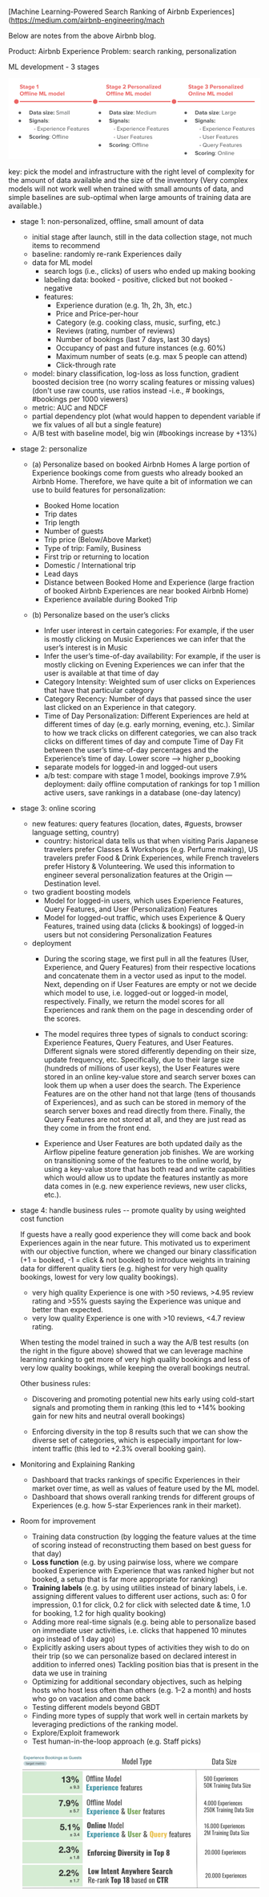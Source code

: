 [Machine Learning-Powered Search Ranking of Airbnb Experiences](https://medium.com/airbnb-engineering/mach

Below are notes from the above Airbnb blog.

Product: Airbnb Experience
Problem: search ranking, personalization

ML development - 3 stages

![](2020-09-26-14-11-23.png)

key: pick the model and infrastructure with the right level of complexity for the amount of data available and the size of the inventory (Very complex models will not work well when trained with small amounts of data, and simple baselines are sub-optimal when large amounts of training data are available.)

- stage 1: non-personalized, offline, small amount of data
    - initial stage after launch, still in the data collection stage, not much items to recommend
    - baseline: randomly re-rank Experiences daily
    - data for ML model
        - search logs (i.e., clicks) of users who ended up making booking 
        - labeling data: booked - positive, clicked but not booked - negative
        - features:  
            - Experience duration (e.g. 1h, 2h, 3h, etc.)
            - Price and Price-per-hour
            - Category (e.g. cooking class, music, surfing, etc.)
            - Reviews (rating, number of reviews)
            - Number of bookings (last 7 days, last 30 days)
            - Occupancy of past and future instances (e.g. 60%)
            - Maximum number of seats (e.g. max 5 people can attend)
            - Click-through rate
    - model: binary classification, log-loss as loss function, gradient boosted decision tree (no worry scaling features or missing values)(don't use raw counts, use ratios instead -i.e., # bookings, #bookings per 1000 viewers)
    - metric: AUC and NDCF
    - partial dependency plot (what would happen to dependent variable if we fix values of all but a single feature)
    - A/B test with baseline model, big win (#bookings increase by +13%)

- stage 2: personalize
    - (a) Personalize based on booked Airbnb Homes
        A large portion of Experience bookings come from guests who already booked an Airbnb Home. Therefore, we have quite a bit of information we can use to build features for personalization:

        - Booked Home location
        - Trip dates
        - Trip length
        - Number of guests
        - Trip price (Below/Above Market)
        - Type of trip: Family, Business
        - First trip or returning to location
        - Domestic / International trip
        - Lead days
        - Distance between Booked Home and Experience (large fraction of booked Airbnb Experiences are near booked Airbnb Home)
        - Experience available during Booked Trip

    - (b) Personalize based on the user’s clicks
        - Infer user interest in certain categories: For example, if the user is mostly clicking on Music Experiences we can infer that the user’s interest is in Music
        - Infer the user’s time-of-day availability: For example, if the user is mostly clicking on Evening Experiences we can infer that the user is available at that time of day
        - Category Intensity: Weighted sum of user clicks on Experiences that have that particular category
        - Category Recency: Number of days that passed since the user last clicked on an Experience in that category.
        - Time of Day Personalization: Different Experiences are held at different times of day (e.g. early morning, evening, etc.). Similar to how we track clicks on different categories, we can also track clicks on different times of day and compute Time of Day Fit between the user’s time-of-day percentages and the Experience’s time of day. Lower score --> higher p_booking
        - separate models for logged-in and logged-out users
        - a/b test: compare with stage 1 model, bookings improve 7.9%
    deployment: daily offline computation of rankings for top 1 million active users, save rankings in a database (one-day latency)

- stage 3: online scoring
    - new features: query features (location, dates, #guests, browser language setting, country)
        - country: historical data tells us that when visiting Paris Japanese travelers prefer Classes & Workshops (e.g. Perfume making), US travelers prefer Food & Drink Experiences, while French travelers prefer History & Volunteering. We used this information to engineer several personalization features at the Origin — Destination level.
    - two gradient boosting models
        - Model for logged-in users, which uses Experience Features, Query Features, and User (Personalization) Features
        - Model for logged-out traffic, which uses Experience & Query Features, trained using data (clicks & bookings) of logged-in users but not considering Personalization Features
    - deployment
        - During the scoring stage, we first pull in all the features (User, Experience, and Query Features) from their respective locations and concatenate them in a vector used as input to the model. Next, depending on if User Features are empty or not we decide which model to use, i.e. logged-out or logged-in model, respectively. Finally, we return the model scores for all Experiences and rank them on the page in descending order of the scores.
        - The model requires three types of signals to conduct scoring: Experience Features, Query Features, and User Features. Different signals were stored differently depending on their size, update frequency, etc. Specifically, due to their large size (hundreds of millions of user keys), the User Features were stored in an online key-value store and search server boxes can look them up when a user does the search. The Experience Features are on the other hand not that large (tens of thousands of Experiences), and as such can be stored in memory of the search server boxes and read directly from there. Finally, the Query Features are not stored at all, and they are just read as they come in from the front end.

        - Experience and User Features are both updated daily as the Airflow pipeline feature generation job finishes. We are working on transitioning some of the features to the online world, by using a key-value store that has both read and write capabilities which would allow us to update the features instantly as more data comes in (e.g. new experience reviews, new user clicks, etc.).

- stage 4: handle business rules -- promote quality by using weighted cost function
 
    If guests have a really good experience they will come back and book Experiences again in the near future.
    This motivated us to experiment with our objective function, where we changed our binary classification (+1 = booked, -1 = click & not booked) to introduce weights in training data for different quality tiers (e.g. highest for very high quality bookings, lowest for very low quality bookings).
    - very high quality Experience is one with >50 reviews, >4.95 review rating and >55% guests saying the Experience was unique and better than expected.
    - very low quality Experience is one with >10 reviews, <4.7 review rating.
    
    When testing the model trained in such a way the A/B test results (on the right in the figure above) showed that we can leverage machine learning ranking to get more of very high quality bookings and less of very low quality bookings, while keeping the overall bookings neutral.

    Other business rules:
    
    - Discovering and promoting potential new hits early using cold-start signals and promoting them in ranking (this led to +14% booking gain for new hits and neutral overall bookings)
    
    - Enforcing diversity in the top 8 results such that we can show the diverse set of categories, which is especially important for low-intent traffic (this led to +2.3% overall booking gain).

- Monitoring and Explaining Ranking
    - Dashboard that tracks rankings of specific Experiences in their market over time, as well as values of feature used by the ML model.
    - Dashboard that shows overall ranking trends for different groups of Experiences (e.g. how 5-star Experiences rank in their market).

- Room for improvement
    - Training data construction (by logging the feature values at the time of scoring instead of reconstructing them based on best guess for that day)
    - **Loss function** (e.g. by using pairwise loss, where we compare booked Experience with Experience that was ranked higher but not booked, a setup that is far more appropriate for ranking)
    - **Training labels** (e.g. by using utilities instead of binary labels, i.e. assigning different values to different user actions, such as: 0 for impression, 0.1 for click, 0.2 for click with selected date & time, 1.0 for booking, 1.2 for high quality booking)
    - Adding more real-time signals (e.g. being able to personalize based on immediate user activities, i.e. clicks that happened 10 minutes ago instead of 1 day ago)
    - Explicitly asking users about types of activities they wish to do on their trip (so we can personalize based on declared interest in addition to inferred ones)
    Tackling position bias that is present in the data we use in training
    - Optimizing for additional secondary objectives, such as helping hosts who host less often than others (e.g. 1–2 a month) and hosts who go on vacation and come back
    - Testing different models beyond GBDT
    - Finding more types of supply that work well in certain markets by leveraging predictions of the ranking model.
    - Explore/Exploit framework
    - Test human-in-the-loop approach (e.g. Staff picks)

    ![](2020-09-26-15-35-26.png)